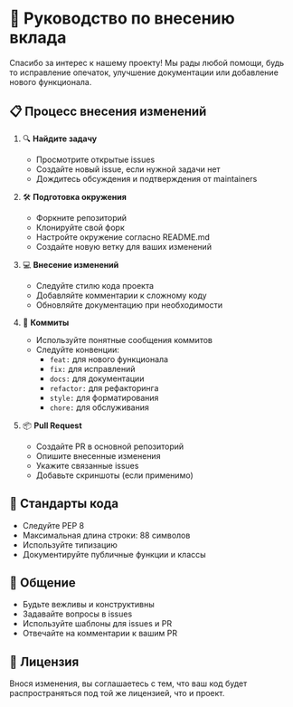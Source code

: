 # 🤝 Руководство по внесению вклада

Спасибо за интерес к нашему проекту! Мы рады любой помощи, будь то исправление опечаток, улучшение документации или добавление нового функционала.

## 📋 Процесс внесения изменений

1. 🔍 **Найдите задачу**
   - Просмотрите открытые issues
   - Создайте новый issue, если нужной задачи нет
   - Дождитесь обсуждения и подтверждения от maintainers

2. 🛠️ **Подготовка окружения**
   - Форкните репозиторий
   - Клонируйте свой форк
   - Настройте окружение согласно README.md
   - Создайте новую ветку для ваших изменений

3. 💻 **Внесение изменений**
   - Следуйте стилю кода проекта
   - Добавляйте комментарии к сложному коду
   - Обновляйте документацию при необходимости

4. 📝 **Коммиты**
   - Используйте понятные сообщения коммитов
   - Следуйте конвенции:
     - `feat:` для нового функционала
     - `fix:` для исправлений
     - `docs:` для документации
     - `refactor:` для рефакторинга
     - `style:` для форматирования
     - `chore:` для обслуживания

5. 📦 **Pull Request**
   - Создайте PR в основной репозиторий
   - Опишите внесенные изменения
   - Укажите связанные issues
   - Добавьте скриншоты (если применимо)

## 🎯 Стандарты кода

- Следуйте PEP 8
- Максимальная длина строки: 88 символов
- Используйте типизацию
- Документируйте публичные функции и классы

## 💬 Общение

- Будьте вежливы и конструктивны
- Задавайте вопросы в issues
- Используйте шаблоны для issues и PR
- Отвечайте на комментарии к вашим PR

## 📄 Лицензия

Внося изменения, вы соглашаетесь с тем, что ваш код будет распространяться под той же лицензией, что и проект. 